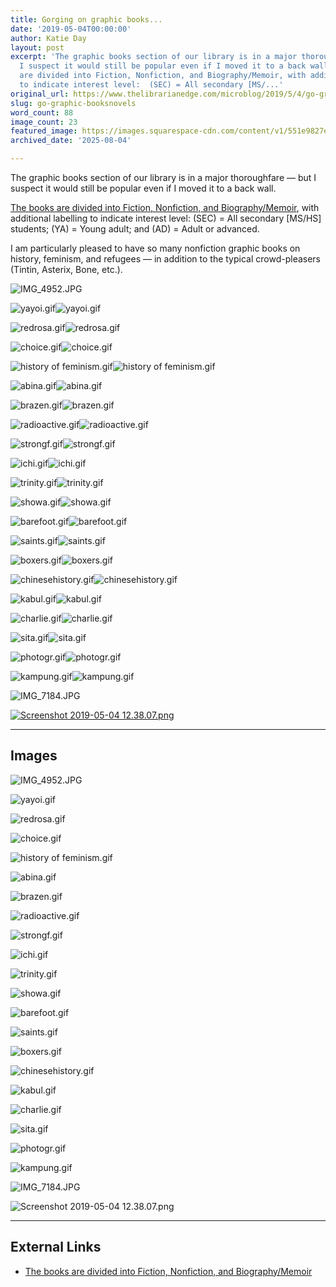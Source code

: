 ```yaml
---
title: Gorging on graphic books...
date: '2019-05-04T00:00:00'
author: Katie Day
layout: post
excerpt: 'The graphic books section of our library is in a major thoroughfare — but
  I suspect it would still be popular even if I moved it to a back wall.  The books
  are divided into Fiction, Nonfiction, and Biography/Memoir, with additional labelling
  to indicate interest level:  (SEC) = All secondary [MS/...'
original_url: https://www.thelibrarianedge.com/microblog/2019/5/4/go-graphic-booksnovels
slug: go-graphic-booksnovels
word_count: 88
image_count: 23
featured_image: https://images.squarespace-cdn.com/content/v1/551e9827e4b0a00742213303/1556948850450-LHN3W7T4006FWO30WFM3/IMG_4952.JPG
archived_date: '2025-08-04'

---
```


The graphic books section of our library is in a major thoroughfare — but I suspect it would still be popular even if I moved it to a back wall.

[The books are divided into Fiction, Nonfiction, and Biography/Memoir](https://nist.follettdestiny.com/common/servlet/presenthomeform.do?l2m=Home&l2m=Home&tm=Home), with additional labelling to indicate interest level: \(SEC\) = All secondary \[MS/HS\] students; \(YA\) = Young adult; and \(AD\) = Adult or advanced.

I am particularly pleased to have so many nonfiction graphic books on history, feminism, and refugees — in addition to the typical crowd-pleasers \(Tintin, Asterix, Bone, etc.\).

![IMG_4952.JPG](https://images.squarespace-cdn.com/content/v1/551e9827e4b0a00742213303/1556948850450-LHN3W7T4006FWO30WFM3/IMG_4952.JPG)

![yayoi.gif](https://images.squarespace-cdn.com/content/v1/551e9827e4b0a00742213303/1556952056161-3NFRJIIWWJJXYQAIEKV3/yayoi.gif)![yayoi.gif](https://images.squarespace-cdn.com/content/v1/551e9827e4b0a00742213303/1556952056161-3NFRJIIWWJJXYQAIEKV3/yayoi.gif?format=300w)

![redrosa.gif](https://images.squarespace-cdn.com/content/v1/551e9827e4b0a00742213303/1556952056968-9N0P6R156Q74L0EQDKGO/redrosa.gif)![redrosa.gif](https://images.squarespace-cdn.com/content/v1/551e9827e4b0a00742213303/1556952056968-9N0P6R156Q74L0EQDKGO/redrosa.gif?format=300w)

![choice.gif](https://images.squarespace-cdn.com/content/v1/551e9827e4b0a00742213303/1556952060295-XGZPML6S5JEF2YGF4W5I/choice.gif)![choice.gif](https://images.squarespace-cdn.com/content/v1/551e9827e4b0a00742213303/1556952060295-XGZPML6S5JEF2YGF4W5I/choice.gif?format=300w)

![history of feminism.gif](https://images.squarespace-cdn.com/content/v1/551e9827e4b0a00742213303/1556952064502-DGUJKMP3SUY5QCYZSZ2S/history+of+feminism.gif)![history of feminism.gif](https://images.squarespace-cdn.com/content/v1/551e9827e4b0a00742213303/1556952064502-DGUJKMP3SUY5QCYZSZ2S/history+of+feminism.gif?format=300w)

![abina.gif](https://images.squarespace-cdn.com/content/v1/551e9827e4b0a00742213303/1556952066638-YGT6PEUS49FQ9LRDXBLY/abina.gif)![abina.gif](https://images.squarespace-cdn.com/content/v1/551e9827e4b0a00742213303/1556952066638-YGT6PEUS49FQ9LRDXBLY/abina.gif?format=300w)

![brazen.gif](https://images.squarespace-cdn.com/content/v1/551e9827e4b0a00742213303/1556952069160-QODKPOG8MZ9XHFVYXWML/brazen.gif)![brazen.gif](https://images.squarespace-cdn.com/content/v1/551e9827e4b0a00742213303/1556952069160-QODKPOG8MZ9XHFVYXWML/brazen.gif?format=300w)

![radioactive.gif](https://images.squarespace-cdn.com/content/v1/551e9827e4b0a00742213303/1556952146028-DQBWR0NJWNQFU6NMLGU8/radioactive.gif)![radioactive.gif](https://images.squarespace-cdn.com/content/v1/551e9827e4b0a00742213303/1556952146028-DQBWR0NJWNQFU6NMLGU8/radioactive.gif?format=300w)

![strongf.gif](https://images.squarespace-cdn.com/content/v1/551e9827e4b0a00742213303/1556952352442-5P3FOARJ4SITI8QJ0N0E/strongf.gif)![strongf.gif](https://images.squarespace-cdn.com/content/v1/551e9827e4b0a00742213303/1556952352442-5P3FOARJ4SITI8QJ0N0E/strongf.gif?format=300w)

![ichi.gif](https://images.squarespace-cdn.com/content/v1/551e9827e4b0a00742213303/1556952606005-1XRUQT0MYAGTTRZEVMWD/ichi.gif)![ichi.gif](https://images.squarespace-cdn.com/content/v1/551e9827e4b0a00742213303/1556952606005-1XRUQT0MYAGTTRZEVMWD/ichi.gif?format=300w)

![trinity.gif](https://images.squarespace-cdn.com/content/v1/551e9827e4b0a00742213303/1556952606231-2KXYUQ1EVBJ90ETA3W76/trinity.gif)![trinity.gif](https://images.squarespace-cdn.com/content/v1/551e9827e4b0a00742213303/1556952606231-2KXYUQ1EVBJ90ETA3W76/trinity.gif?format=300w)

![showa.gif](https://images.squarespace-cdn.com/content/v1/551e9827e4b0a00742213303/1556952606857-34AFL9N6M7ON740MMDYT/showa.gif)![showa.gif](https://images.squarespace-cdn.com/content/v1/551e9827e4b0a00742213303/1556952606857-34AFL9N6M7ON740MMDYT/showa.gif?format=300w)

![barefoot.gif](https://images.squarespace-cdn.com/content/v1/551e9827e4b0a00742213303/1556952607334-SU39ZPY3E36NC6VBB1K3/barefoot.gif)![barefoot.gif](https://images.squarespace-cdn.com/content/v1/551e9827e4b0a00742213303/1556952607334-SU39ZPY3E36NC6VBB1K3/barefoot.gif?format=300w)

![saints.gif](https://images.squarespace-cdn.com/content/v1/551e9827e4b0a00742213303/1556952607575-XHVTRH8SHKXHNL786517/saints.gif)![saints.gif](https://images.squarespace-cdn.com/content/v1/551e9827e4b0a00742213303/1556952607575-XHVTRH8SHKXHNL786517/saints.gif?format=300w)

![boxers.gif](https://images.squarespace-cdn.com/content/v1/551e9827e4b0a00742213303/1556952607853-0BS994BFUL0G7AVSLDRT/boxers.gif)![boxers.gif](https://images.squarespace-cdn.com/content/v1/551e9827e4b0a00742213303/1556952607853-0BS994BFUL0G7AVSLDRT/boxers.gif?format=300w)

![chinesehistory.gif](https://images.squarespace-cdn.com/content/v1/551e9827e4b0a00742213303/1556952608099-M4ZJ1HRQ6QC5ZRG14QSK/chinesehistory.gif)![chinesehistory.gif](https://images.squarespace-cdn.com/content/v1/551e9827e4b0a00742213303/1556952608099-M4ZJ1HRQ6QC5ZRG14QSK/chinesehistory.gif?format=300w)

![kabul.gif](https://images.squarespace-cdn.com/content/v1/551e9827e4b0a00742213303/1556952769445-MGZPSEBXBF2UFLCITKL8/kabul.gif)![kabul.gif](https://images.squarespace-cdn.com/content/v1/551e9827e4b0a00742213303/1556952769445-MGZPSEBXBF2UFLCITKL8/kabul.gif?format=300w)

![charlie.gif](https://images.squarespace-cdn.com/content/v1/551e9827e4b0a00742213303/1556953235261-1WHI2YZG75S1S9JER5JF/charlie.gif)![charlie.gif](https://images.squarespace-cdn.com/content/v1/551e9827e4b0a00742213303/1556953235261-1WHI2YZG75S1S9JER5JF/charlie.gif?format=300w)

![sita.gif](https://images.squarespace-cdn.com/content/v1/551e9827e4b0a00742213303/1556953686294-8CR0WQ60EDLVSE1JPSW8/sita.gif)![sita.gif](https://images.squarespace-cdn.com/content/v1/551e9827e4b0a00742213303/1556953686294-8CR0WQ60EDLVSE1JPSW8/sita.gif?format=300w)

![photogr.gif](https://images.squarespace-cdn.com/content/v1/551e9827e4b0a00742213303/1556953870890-JE0SUDW5UCWJF8J6K31H/photogr.gif)![photogr.gif](https://images.squarespace-cdn.com/content/v1/551e9827e4b0a00742213303/1556953870890-JE0SUDW5UCWJF8J6K31H/photogr.gif?format=300w)

![kampung.gif](https://images.squarespace-cdn.com/content/v1/551e9827e4b0a00742213303/1556953878060-TYGQNQT128RRQBVY01YA/kampung.gif)![kampung.gif](https://images.squarespace-cdn.com/content/v1/551e9827e4b0a00742213303/1556953878060-TYGQNQT128RRQBVY01YA/kampung.gif?format=300w)

![IMG_7184.JPG](https://images.squarespace-cdn.com/content/v1/551e9827e4b0a00742213303/1556962937705-EG8LNHEP0UAJAC6NIAT5/IMG_7184.JPG)

[ ![Screenshot 2019-05-04 12.38.07.png](https://images.squarespace-cdn.com/content/v1/551e9827e4b0a00742213303/1556948345926-LP8C6Y01BMRE49303USJ/Screenshot+2019-05-04+12.38.07.png) ](https://nist.follettdestiny.com/common/servlet/presenthomeform.do?l2m=Home&l2m=Home&tm=Home)

---

## Images

![IMG_4952.JPG](https://images.squarespace-cdn.com/content/v1/551e9827e4b0a00742213303/1556948850450-LHN3W7T4006FWO30WFM3/IMG_4952.JPG)

![yayoi.gif](https://images.squarespace-cdn.com/content/v1/551e9827e4b0a00742213303/1556952056161-3NFRJIIWWJJXYQAIEKV3/yayoi.gif?format=300w)

![redrosa.gif](https://images.squarespace-cdn.com/content/v1/551e9827e4b0a00742213303/1556952056968-9N0P6R156Q74L0EQDKGO/redrosa.gif?format=300w)

![choice.gif](https://images.squarespace-cdn.com/content/v1/551e9827e4b0a00742213303/1556952060295-XGZPML6S5JEF2YGF4W5I/choice.gif?format=300w)

![history of feminism.gif](https://images.squarespace-cdn.com/content/v1/551e9827e4b0a00742213303/1556952064502-DGUJKMP3SUY5QCYZSZ2S/history+of+feminism.gif?format=300w)

![abina.gif](https://images.squarespace-cdn.com/content/v1/551e9827e4b0a00742213303/1556952066638-YGT6PEUS49FQ9LRDXBLY/abina.gif?format=300w)

![brazen.gif](https://images.squarespace-cdn.com/content/v1/551e9827e4b0a00742213303/1556952069160-QODKPOG8MZ9XHFVYXWML/brazen.gif?format=300w)

![radioactive.gif](https://images.squarespace-cdn.com/content/v1/551e9827e4b0a00742213303/1556952146028-DQBWR0NJWNQFU6NMLGU8/radioactive.gif?format=300w)

![strongf.gif](https://images.squarespace-cdn.com/content/v1/551e9827e4b0a00742213303/1556952352442-5P3FOARJ4SITI8QJ0N0E/strongf.gif?format=300w)

![ichi.gif](https://images.squarespace-cdn.com/content/v1/551e9827e4b0a00742213303/1556952606005-1XRUQT0MYAGTTRZEVMWD/ichi.gif?format=300w)

![trinity.gif](https://images.squarespace-cdn.com/content/v1/551e9827e4b0a00742213303/1556952606231-2KXYUQ1EVBJ90ETA3W76/trinity.gif?format=300w)

![showa.gif](https://images.squarespace-cdn.com/content/v1/551e9827e4b0a00742213303/1556952606857-34AFL9N6M7ON740MMDYT/showa.gif?format=300w)

![barefoot.gif](https://images.squarespace-cdn.com/content/v1/551e9827e4b0a00742213303/1556952607334-SU39ZPY3E36NC6VBB1K3/barefoot.gif?format=300w)

![saints.gif](https://images.squarespace-cdn.com/content/v1/551e9827e4b0a00742213303/1556952607575-XHVTRH8SHKXHNL786517/saints.gif?format=300w)

![boxers.gif](https://images.squarespace-cdn.com/content/v1/551e9827e4b0a00742213303/1556952607853-0BS994BFUL0G7AVSLDRT/boxers.gif?format=300w)

![chinesehistory.gif](https://images.squarespace-cdn.com/content/v1/551e9827e4b0a00742213303/1556952608099-M4ZJ1HRQ6QC5ZRG14QSK/chinesehistory.gif?format=300w)

![kabul.gif](https://images.squarespace-cdn.com/content/v1/551e9827e4b0a00742213303/1556952769445-MGZPSEBXBF2UFLCITKL8/kabul.gif?format=300w)

![charlie.gif](https://images.squarespace-cdn.com/content/v1/551e9827e4b0a00742213303/1556953235261-1WHI2YZG75S1S9JER5JF/charlie.gif?format=300w)

![sita.gif](https://images.squarespace-cdn.com/content/v1/551e9827e4b0a00742213303/1556953686294-8CR0WQ60EDLVSE1JPSW8/sita.gif?format=300w)

![photogr.gif](https://images.squarespace-cdn.com/content/v1/551e9827e4b0a00742213303/1556953870890-JE0SUDW5UCWJF8J6K31H/photogr.gif?format=300w)

![kampung.gif](https://images.squarespace-cdn.com/content/v1/551e9827e4b0a00742213303/1556953878060-TYGQNQT128RRQBVY01YA/kampung.gif?format=300w)

![IMG_7184.JPG](https://images.squarespace-cdn.com/content/v1/551e9827e4b0a00742213303/1556962937705-EG8LNHEP0UAJAC6NIAT5/IMG_7184.JPG)

![Screenshot 2019-05-04 12.38.07.png](https://images.squarespace-cdn.com/content/v1/551e9827e4b0a00742213303/1556948345926-LP8C6Y01BMRE49303USJ/Screenshot+2019-05-04+12.38.07.png)



---

## External Links

- [The books are divided into Fiction, Nonfiction, and Biography/Memoir](https://nist.follettdestiny.com/common/servlet/presenthomeform.do?l2m=Home&l2m=Home&tm=Home)
